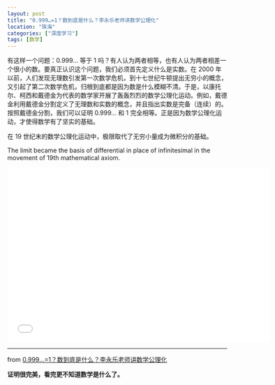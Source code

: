 ```yaml
---
layout: post
title: "0.999…=1？数到底是什么？李永乐老师讲数学公理化"
location: "珠海"
categories: ["深度学习"]
tags: [数学]
---
```


有这样一个问题：0.999... 等于 1 吗？有人认为两者相等，也有人认为两者相差一个很小的数。要真正认识这个问题，我们必须首先定义什么是实数。在 2000 年以前，人们发现无理数引发第一次数学危机，到十七世纪牛顿提出无穷小的概念，又引起了第二次数学危机，归根到底都是因为数是什么模糊不清。于是，以康托尔、柯西和戴德金为代表的数学家开展了轰轰烈烈的数学公理化运动。例如，戴德金利用戴德金分割定义了无理数和实数的概念，并且指出实数是完备（连续）的。按照戴德金分割，我们可以证明 0.999... 和 1 完全相等。正是因为数学公理化运动，才使得数学有了坚实的基础。

在 19 世纪末的数学公理化运动中，极限取代了无穷小量成为微积分的基础。

The limit became the basis of differential in place of infinitesimal in the movement of 19th mathematical axiom.

<iframe height="400" width="600"
src="//player.bilibili.com/player.html?cid=78715811&aid=44942988&page=1&high_quality=1"
scrolling="no" border="0" frameborder="no" framespacing="0" allowfullscreen="true">
</iframe>

----

from [0.999…=1？数到底是什么？李永乐老师讲数学公理化](https://www.bilibili.com/video/av44942988)

**证明很完美，看完更不知道数学是什么了。**
